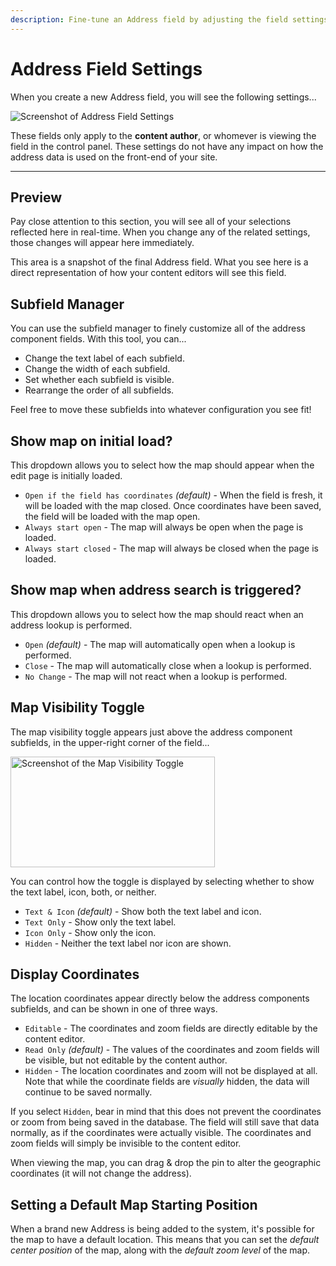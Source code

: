 ```yaml
---
description: Fine-tune an Address field by adjusting the field settings. You can configure the subfields, coordinates, and field map to suit your preferences.
---
```


# Address Field Settings

When you create a new Address field, you will see the following settings...

<img class="dropshadow" :src="$withBase('/images/address-field/address-settings.png')" alt="Screenshot of Address Field Settings">

These fields only apply to the **content author**, or whomever is viewing the field in the control panel. These settings do not have any impact on how the address data is used on the front-end of your site.

-----

## Preview

Pay close attention to this section, you will see all of your selections reflected here in real-time. When you change any of the related settings, those changes will appear here immediately.

This area is a snapshot of the final Address field. What you see here is a direct representation of how your content editors will see this field.

## Subfield Manager

You can use the subfield manager to finely customize all of the address component fields. With this tool, you can...

 - Change the text label of each subfield.
 - Change the width of each subfield.
 - Set whether each subfield is visible.
 - Rearrange the order of all subfields.

Feel free to move these subfields into whatever configuration you see fit!

## Show map on initial load?

This dropdown allows you to select how the map should appear when the edit page is initially loaded.

- `Open if the field has coordinates` _(default)_ - When the field is fresh, it will be loaded with the map closed. Once coordinates have been saved, the field will be loaded with the map open.
- `Always start open` - The map will always be open when the page is loaded.
- `Always start closed` - The map will always be closed when the page is loaded.

## Show map when address search is triggered?

This dropdown allows you to select how the map should react when an address lookup is performed.

 - `Open` _(default)_ - The map will automatically open when a lookup is performed.
 - `Close` - The map will automatically close when a lookup is performed.
 - `No Change` - The map will not react when a lookup is performed.

## Map Visibility Toggle

The map visibility toggle appears just above the address component subfields, in the upper-right corner of the field...

<img class="dropshadow" :src="$withBase('/images/address-field/map-visibility-toggle.png')" alt="Screenshot of the Map Visibility Toggle" width="327" height="177">

You can control how the toggle is displayed by selecting whether to show the text label, icon, both, or neither.

 - `Text & Icon` _(default)_ - Show both the text label and icon.
 - `Text Only` - Show only the text label.
 - `Icon Only` - Show only the icon.
 - `Hidden` - Neither the text label nor icon are shown.

## Display Coordinates

The location coordinates appear directly below the address components subfields, and can be shown in one of three ways.

 - `Editable` - The coordinates and zoom fields are directly editable by the content editor.
 - `Read Only` _(default)_ - The values of the coordinates and zoom fields will be visible, but not editable by the content author.
 - `Hidden` - The location coordinates and zoom will not be displayed at all. Note that while the coordinate fields are _visually_ hidden, the data will continue to be saved normally.

If you select `Hidden`, bear in mind that this does not prevent the coordinates or zoom from being saved in the database. The field will still save that data normally, as if the coordinates were actually visible. The coordinates and zoom fields will simply be invisible to the content editor.

When viewing the map, you can drag & drop the pin to alter the geographic coordinates (it will not change the address).

## Setting a Default Map Starting Position

When a brand new Address is being added to the system, it's possible for the map to have a default location. This means that you can set the _default center position_ of the map, along with the _default zoom level_ of the map.
